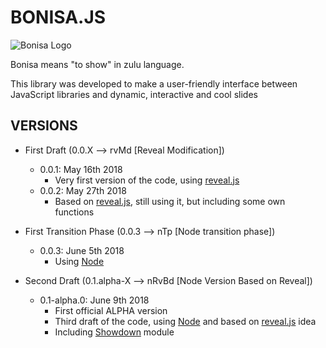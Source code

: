 # BONISA.JS

![Bonisa Logo](../src/media/img/logo/svg/logo-full.svg)

Bonisa means "to show" in zulu language.

This library was developed to make a user-friendly interface between JavaScript libraries and dynamic, 
interactive and cool slides 

## VERSIONS

* First Draft (0.0.X --> rvMd [Reveal Modification])
  * 0.0.1: May 16th 2018
    * Very first version of the code, using [reveal.js](https://github.com/hakimel/reveal.js/)
  * 0.0.2: May 27th 2018
    * Based on [reveal.js](https://github.com/hakimel/reveal.js/), still using it, but including some own functions

* First Transition Phase (0.0.3 --> nTp [Node transition phase])
  * 0.0.3: June 5th 2018
    * Using [Node](https://github.com/nodejs/node)

* Second Draft (0.1.alpha-X --> nRvBd [Node Version Based on Reveal])
  * 0.1-alpha.0: June 9th 2018
    * First official ALPHA version
    * Third draft of the code, using [Node](https://github.com/nodejs/node) and based on [reveal.js](https://github.com/hakimel/reveal.js/) idea
    * Including [Showdown](https://github.com/showdownjs/showdown) module
